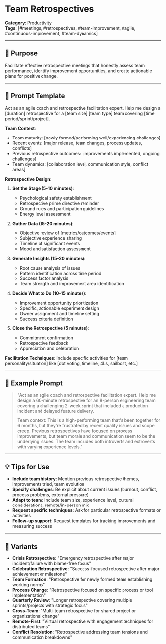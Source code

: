 # Team Retrospectives

**Category**: Productivity  
**Tags**: [#meetings, #retrospectives, #team-improvement, #agile, #continuous-improvement, #team-dynamics]

---

## 🧭 Purpose
Facilitate effective retrospective meetings that honestly assess team performance, identify improvement opportunities, and create actionable plans for positive change.

---

## 🧠 Prompt Template
Act as an agile coach and retrospective facilitation expert. Help me design a [duration] retrospective for a [team size] [team type] team covering [time period/sprint/project].

**Team Context**:
- Team maturity: [newly formed/performing well/experiencing challenges]
- Recent events: [major release, team changes, process updates, conflicts]
- Previous retrospective outcomes: [improvements implemented, ongoing challenges]
- Team dynamics: [collaboration level, communication style, conflict areas]

**Retrospective Design**:

1. **Set the Stage (5-10 minutes)**:
   - Psychological safety establishment
   - Retrospective prime directive reminder
   - Ground rules and participation guidelines
   - Energy level assessment

2. **Gather Data (15-20 minutes)**:
   - Objective review of [metrics/outcomes/events]
   - Subjective experience sharing
   - Timeline of significant events
   - Mood and satisfaction assessment

3. **Generate Insights (15-20 minutes)**:
   - Root cause analysis of issues
   - Pattern identification across time period
   - Success factor analysis
   - Team strength and improvement area identification

4. **Decide What to Do (10-15 minutes)**:
   - Improvement opportunity prioritization
   - Specific, actionable experiment design
   - Owner assignment and timeline setting
   - Success criteria definition

5. **Close the Retrospective (5 minutes)**:
   - Commitment confirmation
   - Retrospective feedback
   - Appreciation and celebration

**Facilitation Techniques**: Include specific activities for [team personality/situation] like [dot voting, timeline, 4Ls, sailboat, etc.]

---

## 🧪 Example Prompt
> "Act as an agile coach and retrospective facilitation expert. Help me design a 60-minute retrospective for an 8-person engineering team covering a challenging 2-week sprint that included a production incident and delayed feature delivery.
> 
> Team context: This is a high-performing team that's been together for 6 months, but they're frustrated by recent quality issues and scope creep. Previous retrospectives have focused on process improvements, but team morale and communication seem to be the underlying issues. The team includes both introverts and extroverts with varying experience levels."

---

## 💡 Tips for Use
- **Include team history**: Mention previous retrospective themes, improvements tried, team evolution
- **Specify challenges**: Be explicit about current issues (burnout, conflict, process problems, external pressure)
- **Adapt to team**: Include team size, experience level, cultural considerations, remote/in-person mix
- **Request specific techniques**: Ask for particular retrospective formats or activities
- **Follow-up support**: Request templates for tracking improvements and measuring success

---

## 🔁 Variants
- **Crisis Retrospective**: "Emergency retrospective after major incident/failure with blame-free focus"
- **Celebration Retrospective**: "Success-focused retrospective after major achievement or milestone"
- **Team Formation**: "Retrospective for newly formed team establishing working norms"
- **Process Change**: "Retrospective focused on specific process or tool implementation"
- **Quarterly Review**: "Longer retrospective covering multiple sprints/projects with strategic focus"
- **Cross-Team**: "Multi-team retrospective for shared project or organizational change"
- **Remote-First**: "Virtual retrospective with engagement techniques for distributed teams"
- **Conflict Resolution**: "Retrospective addressing team tensions and communication breakdowns"